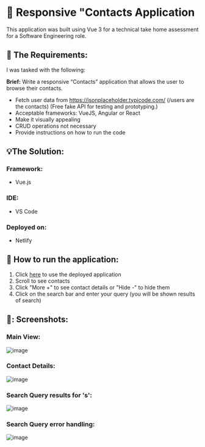 # :iphone: Responsive "Contacts Application 

This application was built using Vue 3 for a technical take home assessment for a Software Engineering role.

## :scroll: The Requirements: 

I was tasked with the following:

**Brief:** Write a responsive “Contacts” application that allows the user to browse their contacts.

- Fetch user data from https://jsonplaceholder.typicode.com/ (/users are the contacts) (Free fake API for testing and prototyping.)
- Acceptable frameworks: VueJS, Angular or React
- Make it visually appealing
- CRUD operations not necessary
- Provide instructions on how to run the code

## 💡The Solution:

### Framework: 
- Vue.js

### IDE:
- VS Code

### Deployed on: 
- Netlify



## :open_book: How to run the application:

1. Click <a href="https://responsive-contacts-vue.netlify.app/" target="_blank">here</a> to use the deployed application
2. Scroll to see contacts
3. Click "More +" to see contact details or "Hide -" to hide them
4. Click on the search bar and enter your query (you will be shown results of search)

## 📸: Screenshots:

### Main View:
![image](https://user-images.githubusercontent.com/110363828/229181975-c7bb48e3-41f3-4c59-bc75-abf0b6110b23.png)

### Contact Details:
![image](https://user-images.githubusercontent.com/110363828/229182665-46292f6d-58f7-493d-8c8a-b61ad4d1e67c.png)

### Search Query results for 's':
![image](https://user-images.githubusercontent.com/110363828/229182783-a08eeacd-de33-49d7-adb6-bba32d1010b1.png)

### Search Query error handling:
![image](https://user-images.githubusercontent.com/110363828/229182935-4b9ff96d-2818-41da-aa68-a10fbfa095ec.png)
